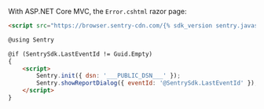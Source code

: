 With ASP.NET Core MVC, the `Error.cshtml` razor page:


```html
<script src="https://browser.sentry-cdn.com/{% sdk_version sentry.javascript.browser %}/bundle.min.js" crossorigin="anonymous"></script>

@using Sentry

@if (SentrySdk.LastEventId != Guid.Empty)
{
    <script>
        Sentry.init({ dsn: '___PUBLIC_DSN___' });
        Sentry.showReportDialog({ eventId: '@SentrySdk.LastEventId' });
    </script>
}
```
